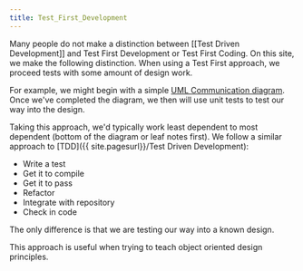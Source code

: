 ```yaml
---
title: Test_First_Development
---
```

Many people do not make a distinction between [[Test Driven Development]] and Test First Development or Test First Coding. On this site, we make the following distinction. When using a Test First approach, we proceed tests with some amount of design work. 

For example, we might begin with a simple [UML Communication diagram](http://www.agilemodeling.com/artifacts/communicationDiagram.htm). Once we've completed the diagram, we then will use unit tests to test our way into the design.

Taking this approach, we'd typically work least dependent to most dependent (bottom of the diagram or leaf notes first). We follow a similar approach to [TDD]({{ site.pagesurl}}/Test Driven Development):
* Write a test
* Get it to compile
* Get it to pass
* Refactor
* Integrate with repository 
* Check in code

The only difference is that we are testing our way into a known design.

This approach is useful when trying to teach object oriented design principles.